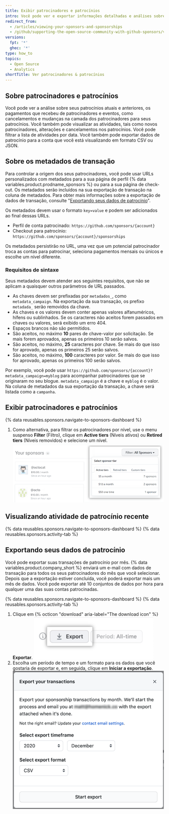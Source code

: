 ```yaml
---
title: Exibir patrocinadores e patrocínios
intro: Você pode ver e exportar informações detalhadas e análises sobre seus patrocinadores e patrocínios.
redirect_from:
  - /articles/viewing-your-sponsors-and-sponsorships
  - /github/supporting-the-open-source-community-with-github-sponsors/viewing-your-sponsors-and-sponsorships
versions:
  fpt: '*'
  ghec: '*'
type: how_to
topics:
  - Open Source
  - Analytics
shortTitle: Ver patrocinadores & patrocínios
---
```


## Sobre patrocinadores e patrocínios

Você pode ver a análise sobre seus patrocínios atuais e anteriores, os pagamentos que recebeu de patrocinadores e eventos, como cancelamentos e mudanças na camada dos patrocinadores para seus patrocínios. Você também pode visualizar as atividades, tais como novos patrocinadores, alterações e cancelamentos nos patrocínios. Você pode filtrar a lista de atividades por data. Você também pode exportar dados de patrocínio para a conta que você está visualizando em formato CSV ou JSON.

## Sobre os metadados de transação

Para controlar a origem dos seus patrocinadores, você pode usar URLs personalizados com metadados para a sua página de perfil {% data variables.product.prodname_sponsors %} ou para a sua página de check-out. Os metadados serão incluídos na sua exportação de transação na coluna de metadados. Para obter mais informações sobre a exportação de dados de transação, consulte "[Exportando seus dados de patrocínio](#exporting-your-sponsorship-data)".

Os metadados devem usar o formato `key=value` e podem ser adicionados ao final dessas URLs.

- Perfil de conta patrocinado: `https://github.com/sponsors/{account}`
- Checkout para patrocínio: `https://github.com/sponsors/{account}/sponsorships`

Os metadados persistirão no URL, uma vez que um potencial patrocinador troca as contas para patrocinar, seleciona pagamentos mensais ou únicos e escolhe um nível diferente.

### Requisitos de sintaxe

Seus metadados devem atender aos seguintes requisitos, que não se aplicam a quaisquer outros parâmetros de URL passados.

- As chaves devem ser prefixadas por `metadados_`, como `metadata_campaign`. Na exportação da sua transação, os prefixo `metadada_` serão removidos da chave.
- As chaves e os valores devem conter apenas valores alfanuméricos, hífens ou sublinhados. Se os caracteres não aceitos forem passados em chaves ou valores, será exibido um erro 404.
- Espaços brancos não são permitidos.
- São aceitos, no máximo **10** pares de chave-valor por solicitação. Se mais forem aprovados, apenas os primeiros 10 serão salvos.
- São aceitos, no máximo, **25** caracteres por chave. Se mais do que isso for aprovado, apenas os primeiros 25 serão salvos.
- São aceitos, no máximo, **100** caracteres por valor. Se mais do que isso for aprovado, apenas os primeiros 100 serão salvos.

Por exemplo, você pode usar `https://github.com/sponsors/{account}?metadata_campaign=myblog` para acompanhar patrocinadores que se originaram no seu blogue. `metadata_campaign` é a chave e `myblog` é o valor. Na coluna de metadados da sua exportação da transação, a chave será listada como a `campanha`.

## Exibir patrocinadores e patrocínios

{% data reusables.sponsors.navigate-to-sponsors-dashboard %}
1. Como alternativa, para filtrar os patrocinadores por nível, use o menu suspenso **Filter** (Filtro), clique em **Active tiers** (Níveis ativos) ou **Retired tiers** (Níveis removidos) e selecione um nível. ![Menu suspenso para filtrar por nível](/assets/images/help/sponsors/filter-drop-down.png)

## Visualizando atividade de patrocínio recente

{% data reusables.sponsors.navigate-to-sponsors-dashboard %}
{% data reusables.sponsors.activity-tab %}

## Exportando seus dados de patrocínio

Você pode exportar suas transações de patrocínio por mês. {% data variables.product.company_short %} enviará um e-mail com dados de transação para todos os seus patrocinadores do mês que você selecionar. Depois que a exportação estiver concluída, você poderá exportar mais um mês de dados. Você pode exportar até 10 conjuntos de dados por hora para qualquer uma das suas contas patrocinadas.

{% data reusables.sponsors.navigate-to-sponsors-dashboard %}
{% data reusables.sponsors.activity-tab %}
1. Clique em {% octicon "download" aria-label="The download icon" %} **Exportar**. ![Botão de exportação](/assets/images/help/sponsors/export-all.png)
1. Escolha um período de tempo e um formato para os dados que você gostaria de exportar e, em seguida, clique em **Iniciar a exportação**. ![Opções de Exportar dados](/assets/images/help/sponsors/export-your-sponsors.png)
